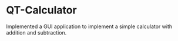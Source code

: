 # QT-Calculator

Implemented a GUI application to implement a simple calculator with addition and subtraction.
